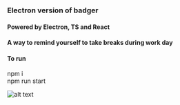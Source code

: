 ### Electron version of badger

#### Powered by Electron, TS and React

#### A way to remind yourself to take breaks during work day
#### To run 
npm i\
npm run start 


![alt text](https://github.com/sanjaytkbabu/nagger/blob/main/res/pokeme.jpg)
